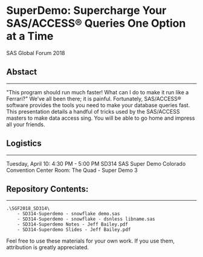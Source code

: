 
# SuperDemo: Supercharge Your SAS/ACCESS® Queries One Option at a Time
SAS Global Forum 2018

## Abstact
-------
"This program should run much faster! What can I do to make it run like a Ferrari?" We’ve all been there; it is painful. Fortunately, SAS/ACCESS® software provides the tools you need to make your database queries fast. This presentation details a handful of tricks used by the SAS/ACCESS masters to make data access sing. You will be able to go home and impress all your friends.

## Logistics
---------
Tuesday, April 10: 4:30 PM  - 5:00 PM 
SD314 
SAS Super Demo 
Colorado Convention Center 
Room: The Quad - Super Demo 3 

## Repository Contents:
--------------------
<pre><code>.\SGF2018_SD314\
	- SD314-Superdemo - snowflake demo.sas
	- SD314-Superdemo - snowflake - dsnless libname.sas
	- SD314-Superdemo Notes - Jeff Bailey.pdf
	- SD314-Superdemo Slides - Jeff Bailey.pdf</code></pre>



Feel free to use these materials for your own work. If you use them, attribution is greatly appreciated.
